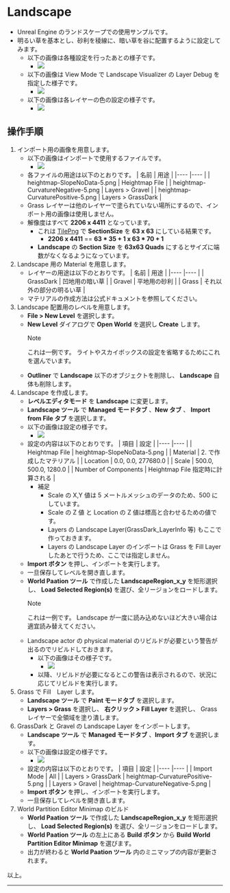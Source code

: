 # Landscape

* Unreal Engine のランドスケープでの使用サンプルです。
* 明るい草を基本とし、砂利を稜線に、暗い草を谷に配置するように設定してみます。
	* 以下の画像は各種設定を行ったあとの様子です。
		* ![](Images/Landscape/Landscape_00.png)
	* 以下の画像は View Mode で Landscape Visualizer の Layer Debug を指定した様子です。
		* ![](Images/Landscape/Landscape_01.png)
	* 以下の画像は各レイヤーの色の設定の様子です。
		* ![](Images/Landscape/Landscape_02.png)


## 操作手順

1. インポート用の画像を用意します。
	* 以下の画像はインポートで使用するファイルです。
		* ![](Images/Landscape/Landscape_03.png)
	* 各ファイルの用途は以下のとおりです。
		| 名前									| 用途					|
		|----									|----					|
		| heightmap-SlopeNoData-5.png			| Heightmap File		|
		| heightmap-CurvatureNegative-5.png		| Layers > Gravel		|
		| heightmap-CurvaturePositive-5.png		| Layers > GrassDark	|
	* Grass レイヤーは他のレイヤーで塗られていない場所にするので、インポート用の画像は使用しません。
	* 解像度はすべて __2206 x 4411__ となっています。
		* これは [TilePng](TilePng.md) で __SectionSize__ を __63 x 63__ にしている結果です。
			* __2206 x 4411__ == __63 * 35 + 1 x 63 * 70 + 1__
		* __Landscape__ の __Section Size__ を __63x63 Quads__ にするとサイズに端数がなくなるようになっています。
2. Landscape 用の Material を用意します。
	* レイヤーの用途は以下のとおりです。
		| 名前				| 用途						|
		|----				|----						|
		| GrassDark			| 凹地用の暗い草			|
		| Gravel			| 平地用の砂利				|
		| Grass				| それ以外の部分の明るい草	|
	* マテリアルの作成方法は公式ドキュメントを参照してください。
3. Landscape 配置用のレベルを用意します。
	* __File > New Level__ を選択します。
	* __New Level__ ダイアログで __Open World__ を選択し __Create__ します。
		> [!NOTE]
		> これは一例です。
		> ライトやスカイボックスの設定を省略するためにこれを選んでいます。
	* __Outliner__ で __Landscape__ 以下のオブジェクトを削除し、 __Landscape__ 自体も削除します。
4. Landscape を作成します。
	* __レベルエディタモード__ を __Landscape__ に変更します。
	* __Landscape ツール__ で __Managed モードタブ__ 、__New タブ__ 、 __Import from File タブ__ を選択します。
	* 以下の画像は設定の様子です。
		* ![](Images/Landscape/Landscape_04.png)
	* 設定の内容は以下のとおりです。
		| 項目					| 設定								|
		|----					|----								|
		| Heightmap File		| heightmap-SlopeNoData-5.png		|
		| Material				| 2. で作成したマテリアル			|
		| Location				| 0.0, 0.0, 277680.0				|
		| Scale					| 500.0, 500.0, 1280.0				|
		| Number of Components	| Heightmap File 指定時に計算される	|
		* 補足
			* Scale の X,Y 値は 5 メートルメッシュのデータのため、500 にしています。
			* Scale の Z 値 と Location の Z 値は標高と合わせるための値です。
			* Layers の Landscape Layer(GrassDark_LayerInfo 等) もここで作っておきます。
			* Layers の Landscape Layer のインポートは Grass を Fill Layer したあとで行うため、ここでは指定しません。
	* __Import ボタン__ を押し、インポートを実行します。
	* 一旦保存してレベルを開き直します。
	* __World Paation ツール__ で作成した __LandscapeRegion_x_y__ を矩形選択し、 __Load Selected Region(s)__ を選び、全リージョンをロードします。
		> [!NOTE]
		> これは一例です。
		> Landscape が一度に読み込めないほど大きい場合は適宜読み替えてください。
	* Landscape actor の physical material のリビルドが必要という警告が出るのでリビルドしておきます。
		* 以下の画像はその様子です。
			* ![](Images/Landscape/Landscape_05.png)
		* 以降、リビルドが必要になるとこの警告は表示されるので、状況に応じてリビルドを実行します。
5. Grass で Fill　Layer します。
	* __Landscape ツール__ で __Paint モードタブ__ を選択します。
	* __Layers > Grass__ を選択し、 __右クリック > Fill Layer__ を選択し、 Grass レイヤーで全領域を塗り潰します。
6. GrassDark と Gravel の Landscape Layer をインポートします。
	* __Landscape ツール__ で __Managed モードタブ__ 、__Import タブ__ を選択します。
	* 以下の画像は設定の様子です。
		* ![](Images/Landscape/Landscape_06.png)
	* 設定の内容は以下のとおりです。
		| 項目					| 設定								|
		|----					|----								|
		| Import Mode			| All								|
		| Layers > GrassDark	| heightmap-CurvaturePositive-5.png	|
		| Layers > Gravel		| heightmap-CurvatureNegative-5.png	|
	* __Import ボタン__ を押し、インポートを実行します。
	* 一旦保存してレベルを開き直します。
7. World Partition Editor Minimap のビルド
	* __World Paation ツール__ で作成した __LandscapeRegion_x_y__ を矩形選択し、 __Load Selected Region(s)__ を選び、全リージョンをロードします。
	* __World Paation ツール__ の左上にある __Build ボタン__ から __Build World Partition Editor Minimap__ を選びます。
	* 出力が終わると __World Paation ツール__ 内のミニマップの内容が更新されます。


以上。

----

